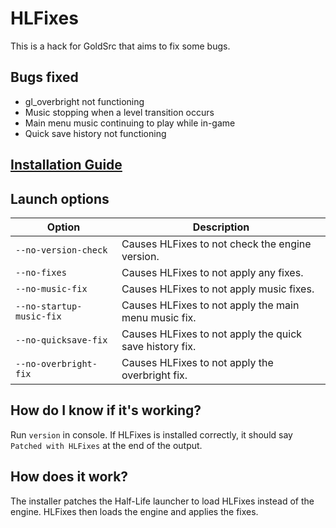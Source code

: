# HLFixes
This is a hack for GoldSrc that aims to fix some bugs.

## Bugs fixed
- gl_overbright not functioning
- Music stopping when a level transition occurs
- Main menu music continuing to play while in-game
- Quick save history not functioning

## [Installation Guide](https://hgrunt.xyz/hlfixes.html#install-guide)

## Launch options
|Option|Description|
|-|-|
|`--no-version-check`|Causes HLFixes to not check the engine version.|
|`--no-fixes`|Causes HLFixes to not apply any fixes.|
|`--no-music-fix`|Causes HLFixes to not apply music fixes.|
|`--no-startup-music-fix`|Causes HLFixes to not apply the main menu music fix.|
|`--no-quicksave-fix`|Causes HLFixes to not apply the quick save history fix.|
|`--no-overbright-fix`|Causes HLFixes to not apply the overbright fix.|

## How do I know if it's working?
Run `version` in console. If HLFixes is installed correctly, it should say `Patched with HLFixes` at the end of the output.

## How does it work?
The installer patches the Half-Life launcher to load HLFixes instead of the engine. HLFixes then loads the engine and applies the fixes.